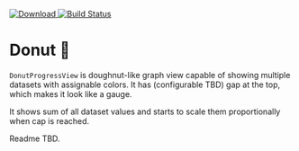 [ ![Download](https://api.bintray.com/packages/thefuntastyops/donut/donut/images/download.svg) ](https://bintray.com/thefuntastyops/donut/donut/_latestVersion)
[![Build Status](https://app.bitrise.io/app/e9f4fbbcc143c212/status.svg?token=LK6EaX0H10eB3wjz5k-HlQ&branch=master)](https://app.bitrise.io/app/e9f4fbbcc143c212)

# Donut 🍩
`DonutProgressView` is doughnut-like graph view capable of showing multiple datasets with assignable colors. It has (configurable TBD) gap at the top, which makes it look like a gauge.

It shows sum of all dataset values and starts to scale them proportionally when cap is reached.

Readme TBD.
